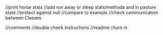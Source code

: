 //print horse stats
//add run away or sleep stats/methods and in pasture state
//protect against null
//compare to example
//check communication between Classes


//comments
//double check instructions
//readme
//turn in